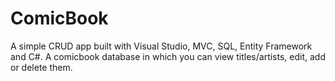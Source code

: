 # ComicBook
A simple CRUD app built with Visual Studio, MVC, SQL, Entity Framework and C#.  A comicbook database in which you can view titles/artists, edit, add or delete them.
